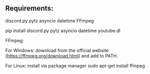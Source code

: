 Requirements:
--------------------------------------------
discord.py
pytz
asyncio
datetime
FFmpeg

pip install discord.py pytz asyncio datetime youtube.dl

FFmpeg:

For Windows: download from the official website (https://ffmpeg.org/download.html) and add to PATH.

For Linux: install via package manager sudo apt-get install ffmpeg

